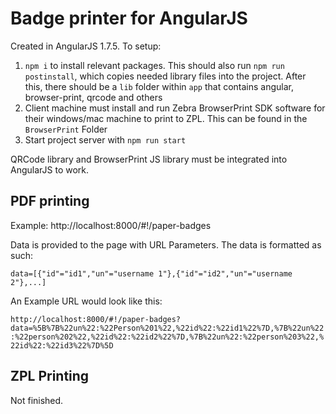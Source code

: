 # Badge printer for AngularJS

Created in AngularJS 1.7.5. To setup:
1. `npm i` to install relevant packages. This should also run `npm run postinstall`, which copies needed library files into the project. After this, there should be a `lib` folder within `app` that contains angular, browser-print, qrcode and others
3. Client machine must install and run Zebra BrowserPrint SDK software for their windows/mac machine to print to ZPL. This can be found in the `BrowserPrint` Folder
4. Start project server with `npm run start`

QRCode library and BrowserPrint JS library must be integrated into AngularJS to work.
## PDF printing

Example: http://localhost:8000/#!/paper-badges

Data is provided to the page with URL Parameters. The data is formatted as such:

`data=[{"id"="id1","un"="username 1"},{"id"="id2","un"="username 2"},...]`

An Example URL would look like this:

`http://localhost:8000/#!/paper-badges?data=%5B%7B%22un%22:%22Person%201%22,%22id%22:%22id1%22%7D,%7B%22un%22:%22person%202%22,%22id%22:%22id2%22%7D,%7B%22un%22:%22person%203%22,%22id%22:%22id3%22%7D%5D`

## ZPL Printing

Not finished.
